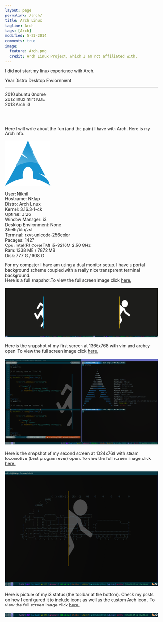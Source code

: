 ```yaml
---
layout: page
permalink: /arch/
title: Arch Linux
tagline: Arch
tags: [Arch]
modified: 5-21-2014
comments: true
image:
  feature: Arch.png
  credit: Arch Linux Project, which I am not affiliated with.
---
```

<style> text-indent: 0;</style><p>I did not start my linux experience with Arch.
<div class = "distrolist">

Year  <span class="distros"> Distro </span> <span class="desktop"> Desktop Enviornment</span>
<span>   </span>
<hr>
2010 <span class="distros"> <i class="icon-ubuntu"></i>  ubuntu </span> <span class="desktop"> <i class="icon-gnome"></i> Gnome </span><br> 
2012 <span class="distros"><i class="icon-linux-mint"></i>  linux mint </span> <span class="desktop"><i class="icon-kde"></i> KDE </span><br>
2013 <span class="distros"><i class="icon-arch"></i>  Arch </span> <span class="desktop"><i class="icon-i3"></i> i3 </p></span><br> 
</div>
<br>



<p>Here I will write about the fun (and the pain) I have with Arch. Here is my Arch info.</p>



<div id="imagecontainer">
<img src="/images/archbody.png" class="image" alt="Arch logo"/>
<p class ="info"><span class="colorinfo">User: </span>Nikhil <br> 
<span class="colorinfo">Hostname: </span>NKlap <br>
<span class="colorinfo">Distro: </span>Arch Linux<br>
<span class="colorinfo">Kernel: </span>3.16.3-1-ck<br>
<span class="colorinfo">Uptime: </span>3:26<br>
<span class="colorinfo">Window Manager: </span>i3<br>
<span class="colorinfo">Desktop Environment: </span>None<br>
<span class="colorinfo">Shell: </span>/bin/zsh<br>
<span class="colorinfo">Terminal: </span>rxvt-unicode-256color<br>
<span class="colorinfo">Pacages: </span>1427<br>
<span class="colorinfo">Cpu: </span>Intel(R) Core(TM) i5-3210M 2.50 GHz<br>
<span class="colorinfo">Ram: </span>1338 MB / 7872 MB<br>
<span class="colorinfo">Disk: </span>777 G / 908 G <br>

</p>
</div>


For my computer I have am using a dual monitor setup. I have a portal background scheme coupled with a really nice transparent terminal background.<br>
Here is a full snapshot.To view the full screen image click <a href = "/images/full.png"> here.</a>
<br>
<br>
<img src="/images/full.png" alt="full screen"/>
<br>
<br>
Here is the snapshot of my first screen at 1366x768 with vim and archey open. To view the full screen image click <a href = "/images/firstscreen.png"> here.</a>
<br>
<br>
<img src="/images/firstscreen.png" alt="first screen"/>
<br>
<br>
Here is the snapshot of my second screen at 1024x768 with steam locomotive (best program ever) open. To view the full screen image click <a href = "/images/secondscreen.png"> here.</a>
<br>
<br>
<img src="/images/secondscreen.png" alt="second screen "/>
<br>
<br>
Here is picture of my i3 status (the toolbar at the bottom). Check my posts on how I configured it to include icons as well as the custom Arch icon <i class="icon-arch"></i>. To view the full screen image click <a href = "/images/i3status.png"> here.</a>
<br>
<br>
<img src="/images/i3status.png" alt="i3status"/>























